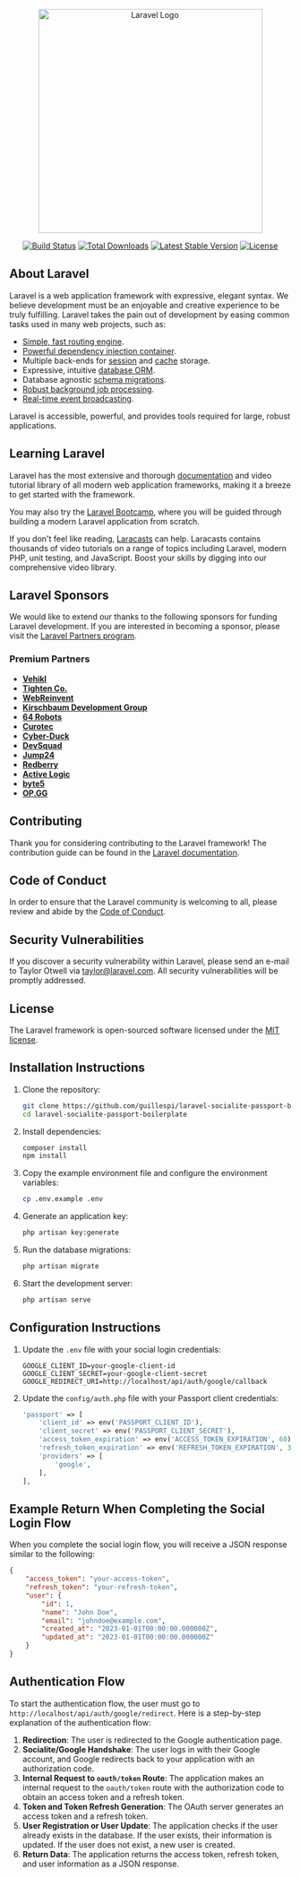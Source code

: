 <p align="center"><a href="https://laravel.com" target="_blank"><img src="https://raw.githubusercontent.com/laravel/art/master/logo-lockup/5%20SVG/2%20CMYK/1%20Full%20Color/laravel-logolockup-cmyk-red.svg" width="400" alt="Laravel Logo"></a></p>

<p align="center">
<a href="https://github.com/laravel/framework/actions"><img src="https://github.com/laravel/framework/workflows/tests/badge.svg" alt="Build Status"></a>
<a href="https://packagist.org/packages/laravel/framework"><img src="https://img.shields.io/packagist/dt/laravel/framework" alt="Total Downloads"></a>
<a href="https://packagist.org/packages/laravel/framework"><img src="https://img.shields.io/packagist/v/laravel/framework" alt="Latest Stable Version"></a>
<a href="https://packagist.org/packages/laravel/framework"><img src="https://img.shields.io/packagist/l/laravel/framework" alt="License"></a>
</p>

## About Laravel

Laravel is a web application framework with expressive, elegant syntax. We believe development must be an enjoyable and creative experience to be truly fulfilling. Laravel takes the pain out of development by easing common tasks used in many web projects, such as:

- [Simple, fast routing engine](https://laravel.com/docs/routing).
- [Powerful dependency injection container](https://laravel.com/docs/container).
- Multiple back-ends for [session](https://laravel.com/docs/session) and [cache](https://laravel.com/docs/cache) storage.
- Expressive, intuitive [database ORM](https://laravel.com/docs/eloquent).
- Database agnostic [schema migrations](https://laravel.com/docs/migrations).
- [Robust background job processing](https://laravel.com/docs/queues).
- [Real-time event broadcasting](https://laravel.com/docs/broadcasting).

Laravel is accessible, powerful, and provides tools required for large, robust applications.

## Learning Laravel

Laravel has the most extensive and thorough [documentation](https://laravel.com/docs) and video tutorial library of all modern web application frameworks, making it a breeze to get started with the framework.

You may also try the [Laravel Bootcamp](https://bootcamp.laravel.com), where you will be guided through building a modern Laravel application from scratch.

If you don't feel like reading, [Laracasts](https://laracasts.com) can help. Laracasts contains thousands of video tutorials on a range of topics including Laravel, modern PHP, unit testing, and JavaScript. Boost your skills by digging into our comprehensive video library.

## Laravel Sponsors

We would like to extend our thanks to the following sponsors for funding Laravel development. If you are interested in becoming a sponsor, please visit the [Laravel Partners program](https://partners.laravel.com).

### Premium Partners

- **[Vehikl](https://vehikl.com/)**
- **[Tighten Co.](https://tighten.co)**
- **[WebReinvent](https://webreinvent.com/)**
- **[Kirschbaum Development Group](https://kirschbaumdevelopment.com)**
- **[64 Robots](https://64robots.com)**
- **[Curotec](https://www.curotec.com/services/technologies/laravel/)**
- **[Cyber-Duck](https://cyber-duck.co.uk)**
- **[DevSquad](https://devsquad.com/hire-laravel-developers)**
- **[Jump24](https://jump24.co.uk)**
- **[Redberry](https://redberry.international/laravel/)**
- **[Active Logic](https://activelogic.com)**
- **[byte5](https://byte5.de)**
- **[OP.GG](https://op.gg)**

## Contributing

Thank you for considering contributing to the Laravel framework! The contribution guide can be found in the [Laravel documentation](https://laravel.com/docs/contributions).

## Code of Conduct

In order to ensure that the Laravel community is welcoming to all, please review and abide by the [Code of Conduct](https://laravel.com/docs/contributions#code-of-conduct).

## Security Vulnerabilities

If you discover a security vulnerability within Laravel, please send an e-mail to Taylor Otwell via [taylor@laravel.com](mailto:taylor@laravel.com). All security vulnerabilities will be promptly addressed.

## License

The Laravel framework is open-sourced software licensed under the [MIT license](https://opensource.org/licenses/MIT).

## Installation Instructions

1. Clone the repository:
   ```bash
   git clone https://github.com/guillespi/laravel-socialite-passport-boilerplate.git
   cd laravel-socialite-passport-boilerplate
   ```

2. Install dependencies:
   ```bash
   composer install
   npm install
   ```

3. Copy the example environment file and configure the environment variables:
   ```bash
   cp .env.example .env
   ```

4. Generate an application key:
   ```bash
   php artisan key:generate
   ```

5. Run the database migrations:
   ```bash
   php artisan migrate
   ```

6. Start the development server:
   ```bash
   php artisan serve
   ```

## Configuration Instructions

1. Update the `.env` file with your social login credentials:
   ```env
   GOOGLE_CLIENT_ID=your-google-client-id
   GOOGLE_CLIENT_SECRET=your-google-client-secret
   GOOGLE_REDIRECT_URI=http://localhost/api/auth/google/callback
   ```

2. Update the `config/auth.php` file with your Passport client credentials:
   ```php
   'passport' => [
       'client_id' => env('PASSPORT_CLIENT_ID'),
       'client_secret' => env('PASSPORT_CLIENT_SECRET'),
       'access_token_expiration' => env('ACCESS_TOKEN_EXPIRATION', 60),
       'refresh_token_expiration' => env('REFRESH_TOKEN_EXPIRATION', 365),
       'providers' => [
           'google',
       ],
   ],
   ```

## Example Return When Completing the Social Login Flow

When you complete the social login flow, you will receive a JSON response similar to the following:

```json
{
    "access_token": "your-access-token",
    "refresh_token": "your-refresh-token",
    "user": {
        "id": 1,
        "name": "John Doe",
        "email": "johndoe@example.com",
        "created_at": "2023-01-01T00:00:00.000000Z",
        "updated_at": "2023-01-01T00:00:00.000000Z"
    }
}
```

## Authentication Flow

To start the authentication flow, the user must go to `http://localhost/api/auth/google/redirect`. Here is a step-by-step explanation of the authentication flow:

1. **Redirection**: The user is redirected to the Google authentication page.
2. **Socialite/Google Handshake**: The user logs in with their Google account, and Google redirects back to your application with an authorization code.
3. **Internal Request to `oauth/token` Route**: The application makes an internal request to the `oauth/token` route with the authorization code to obtain an access token and a refresh token.
4. **Token and Token Refresh Generation**: The OAuth server generates an access token and a refresh token.
5. **User Registration or User Update**: The application checks if the user already exists in the database. If the user exists, their information is updated. If the user does not exist, a new user is created.
6. **Return Data**: The application returns the access token, refresh token, and user information as a JSON response.
